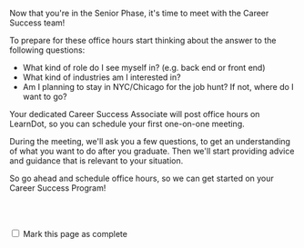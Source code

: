 Now that you're in the Senior Phase, it's time to meet with the Career Success team! 

To prepare for these office hours start thinking about the answer to the following questions: 

- What kind of role do I see myself in? (e.g. back end or front end) 
- What kind of industries am I interested in? 
- Am I planning to stay in NYC/Chicago for the job hunt? If not, where do I want to go? 

Your dedicated Career Success Associate will post office hours on LearnDot, so you can schedule your first one-on-one meeting.

During the meeting, we'll ask you a few questions, to get an understanding of what you want to do after you graduate. Then we'll  start providing advice and guidance that is relevant to your situation. 

So go ahead and schedule office hours, so we can get started on your Career Success Program!

<br><br>

<script>
$(document).ready(function () {
  var actionId = angular.element('#checks').scope().action._id;
  function _getCheck (n) {
    var stored = localStorage.getItem(actionId + '_checkmark_' + n);
    if (!stored) return false;
    return stored == 'complete' ? true : false;
  }
  function _setCheck (n, bool) {
    var toStore;
    if (bool) toStore = 'complete';
    else toStore = 'incomplete';
    localStorage.setItem(actionId + '_checkmark_' + n, toStore);
  }
  $('[type="checkbox"]')
  .each(function (idx, elem) {
    var $elem = $(elem);
    $elem.prop('checked', _getCheck(idx));
    $elem.on('change', function () {
      _setCheck(idx, $elem.prop('checked'));
    });
  });
});
</script>

<p id="checks" class="list-reset career-success-checkbox">
  <div>
    <input type="checkbox">
    <span>Mark this page as complete</span>
  </div>
</p>